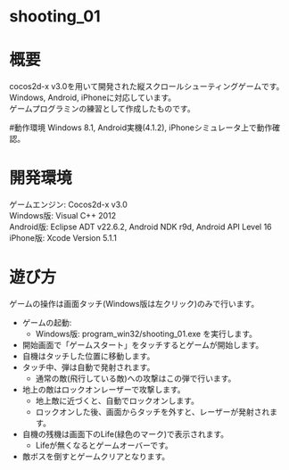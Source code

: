 shooting_01
===========

# 概要
cocos2d-x v3.0を用いて開発された縦スクロールシューティングゲームです。  
Windows, Android, iPhoneに対応しています。  
ゲームプログラミンの練習として作成したものです。

#動作環境
Windows 8.1, Android実機(4.1.2), iPhoneシミュレータ上で動作確認。

# 開発環境
ゲームエンジン: Cocos2d-x v3.0  
Windows版: Visual C++ 2012  
Android版: Eclipse ADT v22.6.2, Android NDK r9d, Android API Level 16  
iPhone版: Xcode Version 5.1.1  

# 遊び方
ゲームの操作は画面タッチ(Windows版は左クリック)のみで行います。

* ゲームの起動:
    * Windows版: program_win32/shooting_01.exe を実行します。
* 開始画面で「ゲームスタート」をタッチするとゲームが開始します。
* 自機はタッチした位置に移動します。
* タッチ中、弾は自動で発射されます。
    * 通常の敵(飛行している敵)への攻撃はこの弾で行います。
* 地上の敵はロックオンレーザーで攻撃します。
    * 地上敵に近づくと、自動でロックオンします。
    * ロックオンした後、画面からタッチを外すと、レーザーが発射されます。
* 自機の残機は画面下のLife(緑色のマーク)で表示されます。
    * Lifeが無くなるとゲームオーバーです。
* 敵ボスを倒すとゲームクリアとなります。  
